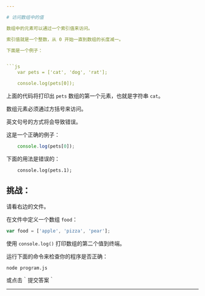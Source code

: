 ```yaml
---

# 访问数组中的值

数组中的元素可以通过一个索引值来访问。

索引值就是一个整数，从 0 开始一直到数组的长度减一。

下面是一个例子：


```js
	var pets = ['cat', 'dog', 'rat'];

	console.log(pets[0]);
```

上面的代码将打印出 `pets` 数组的第一个元素，也就是字符串 `cat`。

数组元素必须通过方括号来访问。

英文句号的方式将会导致错误。

这是一个正确的例子：

```js
	console.log(pets[0]);
```

下面的用法是错误的：
```
	console.log(pets.1);
```

## 挑战：

请看右边的文件。

在文件中定义一个数组 `food`：
```js
var food = ['apple', 'pizza', 'pear'];
```

使用 `console.log()` 打印数组的第二个值到终端。

运行下面的命令来检查你的程序是否正确：

`node program.js`

或点击｀提交答案｀

---
```

